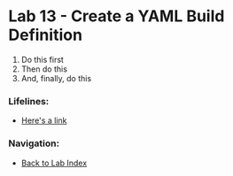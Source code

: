 # Lab 13 - Create a YAML Build Definition

1. Do this first
2. Then do this
3. And, finally, do this

### Lifelines:

* [Here's a link](http://localhost)

### Navigation:

* [Back to Lab Index](https://github.com/mikepfeiffer/azure-devops-labs)